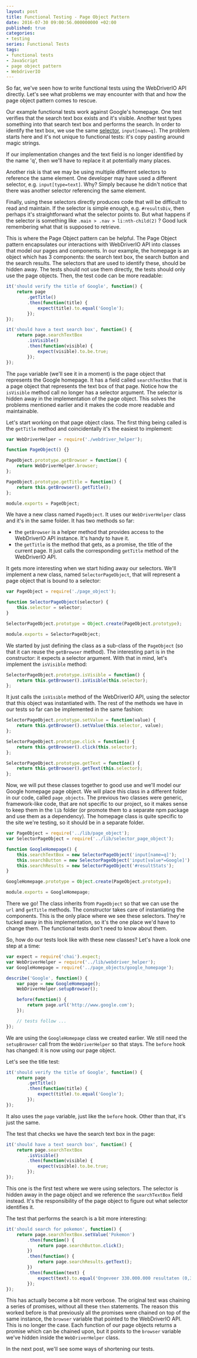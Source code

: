 ```yaml
---
layout: post
title: Functional Testing - Page Object Pattern
date: 2016-07-30 09:00:56.000000000 +02:00
published: true
categories:
- testing
series: Functional Tests
tags:
- functional tests
- JavaScript
- page object pattern
- WebdriverIO
---
```


So far, we've seen how to write functional tests using the WebDriverIO API directly. Let's see what problems we may encounter with that and how the page object pattern comes to rescue.
<!--more-->
Our example functional tests work against Google's homepage. One test verifies that the search text box exists and it's visible. Another test types something into that search text box and performs the search. In order to identify the text box, we use the same <a href="/2016/07/functional-testing-selectors/">selector</a>, <code>input[name=q]</code>. The problem starts here and it's not unique to functional tests: it's copy pasting around magic strings.

If our implementation changes and the text field is no longer identified by the name 'q', then we'll have to replace it at potentially many places.

Another risk is that we may be using multiple different selectors to reference the same element. One developer may have used a different selector, e.g. <code>input[type=text]</code>. Why? Simply because he didn't notice that there was another selector referencing the same element.

Finally, using these selectors directly produces code that will be difficult to read and maintain. If the selector is simple enough, e.g. <code>#resultsDiv</code>, then perhaps it's straightforward what the selector points to. But what happens if the selector is something like <code>.main > .nav > li:nth-child(2)</code> ? Good luck remembering what that is supposed to retrieve.

This is where the Page Object pattern can be helpful. The Page Object pattern encapsulates our interactions with WebDriverIO API into classes that model our pages and components. In our example, the homepage is an object which has 3 components: the search text box, the search button and the search results. The selectors that are used to identify these, should be hidden away. The tests should not use them directly, the tests should only use the page objects. Then, the test code can be more readable:

```javascript
it('should verify the title of Google', function() {
    return page
        .getTitle()
        .then(function(title) {
            expect(title).to.equal('Google');
        });
});

it('should have a text search box', function() {
    return page.searchTextBox
        .isVisible()
        .then(function(visible) {
            expect(visible).to.be.true;
        });
});
```

The <code>page</code> variable (we'll see it in a moment) is the page object that represents the Google homepage. It has a field called <code>searchTextBox</code> that is a page object that represents the text box of that page. Notice how the <code>isVisible</code> method call no longer has a selector argument. The selector is hidden away in the implementation of the page object. This solves the problems mentioned earlier and it makes the code more readable and maintainable.

Let's start working on that page object class. The first thing being called is the <code>getTitle</code> method and coincidentally it's the easiest to implement:

```javascript
var WebDriverHelper = require('./webdriver_helper');

function PageObject() {}

PageObject.prototype.getBrowser = function() {
    return WebDriverHelper.browser;
};

PageObject.prototype.getTitle = function() {
    return this.getBrowser().getTitle();
};

module.exports = PageObject;
```

We have a new class named <code>PageObject</code>. It uses our <code>WebDriverHelper</code> class and it's in the same folder. It has two methods so far:
<ul>
<li>the <code>getBrowser</code> is a helper method that provides access to the WebDriverIO API instance. It's handy to have it.</li>
<li>the <code>getTitle</code> is the method that gets, as a promise, the title of the current page. It just calls the corresponding <code>getTitle</code> method of the WebDriverIO API.</li>
</ul>

It gets more interesting when we start hiding away our selectors. We'll implement a new class, named <code>SelectorPageObject</code>, that will represent a page object that is bound to a selector:

```javascript
var PageObject = require('./page_object');

function SelectorPageObject(selector) {
    this.selector = selector;
}

SelectorPageObject.prototype = Object.create(PageObject.prototype);

module.exports = SelectorPageObject;
```

We started by just defining the class as a sub-class of the <code>PageObject</code> (so that it can reuse the <code>getBrowser</code> method). The interesting part is in the constructor: it expects a selector argument. With that in mind, let's implement the <code>isVisible</code> method:

```javascript
SelectorPageObject.prototype.isVisible = function() {
    return this.getBrowser().isVisible(this.selector);
};
```

It just calls the <code>isVisible</code> method of the WebDriverIO API, using the selector that this object was instantiated with. The rest of the methods we have in our tests so far can be implemented in the same fashion:

```javascript
SelectorPageObject.prototype.setValue = function(value) {
    return this.getBrowser().setValue(this.selector, value);
};

SelectorPageObject.prototype.click = function() {
    return this.getBrowser().click(this.selector);
};

SelectorPageObject.prototype.getText = function() {
    return this.getBrowser().getText(this.selector);
};
```

Now, we will put these classes together to good use and we'll model our Google homepage page object. We will place this class in a different folder in our code, called <code>page_objects</code>. The previous two classes were generic, framework-like code, that are not specific to our project, so it makes sense to keep them in the <code>lib</code> folder (or promote them to a separate npm package and use them as a dependency). The homepage class is quite specific to the site we're testing, so it should be in a separate folder.

```javascript
var PageObject = require('../lib/page_object');
var SelectorPageObject = require('../lib/selector_page_object');

function GoogleHomepage() {
    this.searchTextBox = new SelectorPageObject('input[name=q]');
    this.searchButton = new SelectorPageObject('input[value*=Google]');
    this.searchResults = new SelectorPageObject('#resultStats');
}

GoogleHomepage.prototype = Object.create(PageObject.prototype);

module.exports = GoogleHomepage;
```

There we go! The class inherits from <code>PageObject</code> so that we can use the <code>url</code> and <code>getTitle</code> methods. The constructor takes care of instantiating the components. This is the only place where we see these selectors. They're tucked away in this implementation, so it's the one place we'd have to change them. The functional tests don't need to know about them.

So, how do our tests look like with these new classes? Let's have a look one step at a time:

```javascript
var expect = require('chai').expect;
var WebDriverHelper = require('../lib/webdriver_helper');
var GoogleHomepage = require('../page_objects/google_homepage');

describe('Google', function() {
    var page = new GoogleHomepage();
    WebDriverHelper.setupBrowser();

    before(function() {
        return page.url('http://www.google.com');
    });

    // tests follow ...
});
```

We are using the <code>GoogleHomepage</code> class we created earlier. We still need the <code>setupBrowser</code> call from the <code>WebDriverHelper</code> so that stays. The <code>before</code> hook has changed: it is now using our page object.

Let's see the title test:

```javascript
it('should verify the title of Google', function() {
    return page
        .getTitle()
        .then(function(title) {
            expect(title).to.equal('Google');
        });
});
```

It also uses the <code>page</code> variable, just like the <code>before</code> hook. Other than that, it's just the same.

The test that checks we have the search text box in the page:

```javascript
it('should have a text search box', function() {
    return page.searchTextBox
        .isVisible()
        .then(function(visible) {
            expect(visible).to.be.true;
        });
});
```

This one is the first test where we were using selectors. The selector is hidden away in the page object and we reference the <code>searchTextBox</code> field instead. It's the responsibility of the page object to figure out what selector identifies it.

The test that performs the search is a bit more interesting:

```javascript
it('should search for pokemon', function() {
    return page.searchTextBox.setValue('Pokemon')
        .then(function() {
            return page.searchButton.click();
        })
        .then(function() {
            return page.searchResults.getText();
        })
        .then(function(text) {
            expect(text).to.equal('Ongeveer 330.000.000 resultaten (0,37 seconden)', 'unexpected search result message');
        });
});
```

This has actually become a bit more verbose. The original test was chaining a series of promises, without all these <code>then</code> statements. The reason this worked before is that previously all the promises were chained on top of the same instance, the <code>browser</code> variable that pointed to the WebDriverIO API. This is no longer the case. Each function of our page objects returns a promise which can be chained upon, but it points to the <code>browser</code> variable we've hidden inside the <code>WebDriverHelper</code> class.

In the next post, we'll see some ways of shortening our tests.
